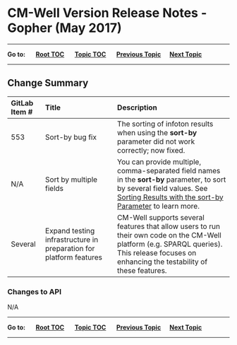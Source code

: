 # CM-Well Version Release Notes - Gopher (May 2017)

----

**Go to:** &nbsp;&nbsp;&nbsp;&nbsp; [**Root TOC**](CM-Well.RootTOC.md) &nbsp;&nbsp;&nbsp;&nbsp; [**Topic TOC**](ReleaseNotes.TOC.md) &nbsp;&nbsp;&nbsp;&nbsp; [**Previous Topic**](ReleaseNotes.Firebird.May.2017.md)&nbsp;&nbsp;&nbsp;&nbsp; [**Next Topic**](ReleaseNotes.Hydra.June.2017.md)  

----

## Change Summary


GitLab Item # | Title | Description
:-------------|:------|:-----------
553 | Sort-by bug fix | The sorting of infoton results when using the **sort-by** parameter did not work correctly; now fixed.
N/A | Sort by multiple fields | You can provide multiple, comma-separated field names in the **sort-by** parameter, to sort by several field values. See [Sorting Results with the sort-by Parameter](API.SortingResultsWithTheSort-byFlag.md) to learn more.
Several | Expand testing infrastructure in preparation for platform features | CM-Well supports several features that allow users to run their own code on the CM-Well platform (e.g. SPARQL queries). This release focuses on enhancing the testability of these features.  

### Changes to API
N/A

----

**Go to:** &nbsp;&nbsp;&nbsp;&nbsp; [**Root TOC**](CM-Well.RootTOC.md) &nbsp;&nbsp;&nbsp;&nbsp; [**Topic TOC**](ReleaseNotes.TOC.md) &nbsp;&nbsp;&nbsp;&nbsp; [**Previous Topic**](ReleaseNotes.Firebird.May.2017.md)&nbsp;&nbsp;&nbsp;&nbsp; [**Next Topic**](ReleaseNotes.Hydra.June.2017.md)  

----


